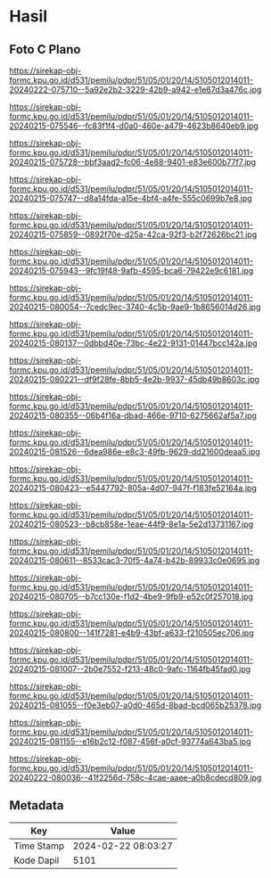 # Hasil

## Foto C Plano

https://sirekap-obj-formc.kpu.go.id/d531/pemilu/pdpr/51/05/01/20/14/5105012014011-20240222-075710--5a92e2b2-3229-42b9-a942-e1e67d3a476c.jpg

https://sirekap-obj-formc.kpu.go.id/d531/pemilu/pdpr/51/05/01/20/14/5105012014011-20240215-075546--fc83f1f4-d0a0-460e-a479-4623b8640eb9.jpg

https://sirekap-obj-formc.kpu.go.id/d531/pemilu/pdpr/51/05/01/20/14/5105012014011-20240215-075728--bbf3aad2-fc06-4e88-9401-e83e600b77f7.jpg

https://sirekap-obj-formc.kpu.go.id/d531/pemilu/pdpr/51/05/01/20/14/5105012014011-20240215-075747--d8a14fda-a15e-4bf4-a4fe-555c0699b7e8.jpg

https://sirekap-obj-formc.kpu.go.id/d531/pemilu/pdpr/51/05/01/20/14/5105012014011-20240215-075859--0892f70e-d25a-42ca-92f3-b2f72626bc21.jpg

https://sirekap-obj-formc.kpu.go.id/d531/pemilu/pdpr/51/05/01/20/14/5105012014011-20240215-075943--9fc19f48-9afb-4595-bca6-79422e9c6181.jpg

https://sirekap-obj-formc.kpu.go.id/d531/pemilu/pdpr/51/05/01/20/14/5105012014011-20240215-080054--7cedc9ec-3740-4c5b-9ae9-1b8656014d26.jpg

https://sirekap-obj-formc.kpu.go.id/d531/pemilu/pdpr/51/05/01/20/14/5105012014011-20240215-080137--0dbbd40e-73bc-4e22-9131-01447bcc142a.jpg

https://sirekap-obj-formc.kpu.go.id/d531/pemilu/pdpr/51/05/01/20/14/5105012014011-20240215-080221--df9f28fe-8bb5-4e2b-9937-45db49b8603c.jpg

https://sirekap-obj-formc.kpu.go.id/d531/pemilu/pdpr/51/05/01/20/14/5105012014011-20240215-080355--06b4f16a-dbad-466e-9710-6275662af5a7.jpg

https://sirekap-obj-formc.kpu.go.id/d531/pemilu/pdpr/51/05/01/20/14/5105012014011-20240215-081526--6dea986e-e8c3-49fb-9629-dd21600deaa5.jpg

https://sirekap-obj-formc.kpu.go.id/d531/pemilu/pdpr/51/05/01/20/14/5105012014011-20240215-080423--e5447792-805a-4d07-947f-f183fe52164a.jpg

https://sirekap-obj-formc.kpu.go.id/d531/pemilu/pdpr/51/05/01/20/14/5105012014011-20240215-080523--b8cb858e-1eae-44f9-8e1a-5e2d13731167.jpg

https://sirekap-obj-formc.kpu.go.id/d531/pemilu/pdpr/51/05/01/20/14/5105012014011-20240215-080611--8533cac3-70f5-4a74-b42b-89933c0e0695.jpg

https://sirekap-obj-formc.kpu.go.id/d531/pemilu/pdpr/51/05/01/20/14/5105012014011-20240215-080705--b7cc130e-f1d2-4be9-9fb9-e52c0f257018.jpg

https://sirekap-obj-formc.kpu.go.id/d531/pemilu/pdpr/51/05/01/20/14/5105012014011-20240215-080800--141f7281-e4b9-43bf-a633-f210505ec706.jpg

https://sirekap-obj-formc.kpu.go.id/d531/pemilu/pdpr/51/05/01/20/14/5105012014011-20240215-081007--2b0e7552-f213-48c0-9afc-1164fb45fad0.jpg

https://sirekap-obj-formc.kpu.go.id/d531/pemilu/pdpr/51/05/01/20/14/5105012014011-20240215-081055--f0e3eb07-a0d0-465d-8bad-bcd065b25378.jpg

https://sirekap-obj-formc.kpu.go.id/d531/pemilu/pdpr/51/05/01/20/14/5105012014011-20240215-081155--e16b2c12-f087-456f-a0cf-93774a643ba5.jpg

https://sirekap-obj-formc.kpu.go.id/d531/pemilu/pdpr/51/05/01/20/14/5105012014011-20240222-080036--41f2256d-758c-4cae-aaee-a0b8cdecd809.jpg


## Metadata

| Key        | Value               |
| ---------- | ------------------- |
| Time Stamp | 2024-02-22 08:03:27 |
| Kode Dapil | 5101                |



